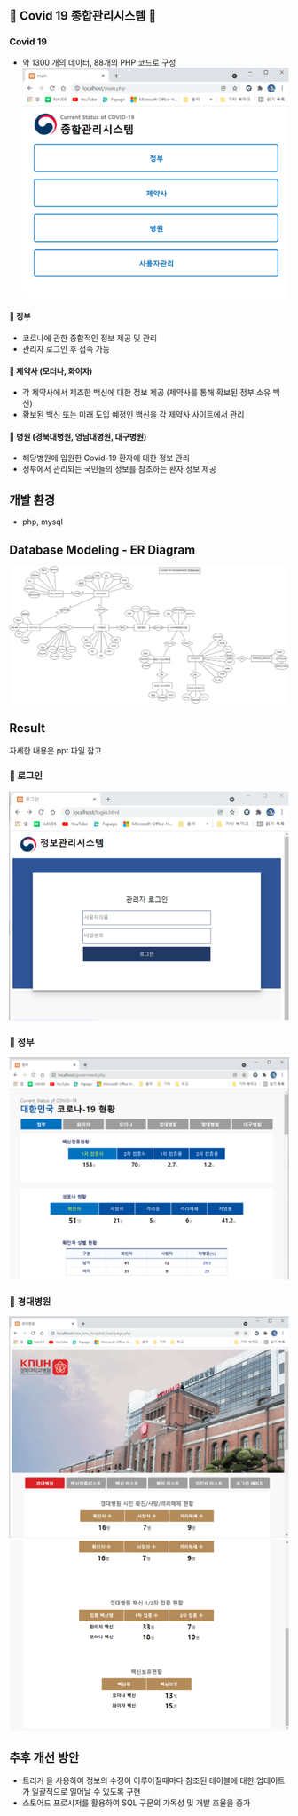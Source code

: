 ## :pill: Covid 19 종합관리시스템 :pill:

### Covid 19

- 약 1300 개의 데이터, 88개의 PHP 코드로 구성
  ![mainpage](img/mainpage.png)

#### :office: 정부

- 코로나에 관한 종합적인 정보 제공 및 관리
- 관리자 로그인 후 접속 가능

#### :syringe: 제약사 (모더나, 화이자)

- 각 제약사에서 제조한 백신에 대한 정보 제공 (제약사를 통해 확보된 정부 소유 백신)
- 확보된 백신 또는 미래 도입 예정인 백신을 각 제약사 사이트에서 관리

#### :hospital: 병원 (경북대병원, 영남대병원, 대구병원)

- 해당병원에 입원한 Covid-19 환자에 대한 정보 관리
- 정부에서 관리되는 국민들의 정보를 참조하는 환자 정보 제공

## 개발 환경

- php, mysql

## Database Modeling - ER Diagram

![er-diagram](img/er-diagram.png)

## Result

자세한 내용은 ppt 파일 참고

### :eyes: 로그인

![login](img/login.png)

### :office: 정부

![government](img/government.png)

### :hospital: 경대병원

![hospital](img/hopital_knu.png)
![hospital](img/hopital_knu2.png)

## 추후 개선 방안

- 트리거 을 사용하여 정보의 수정이 이루어질때마다 참조된 테이블에 대한 업데이트가 일괄적으로 일어날 수 있도록 구현
- 스토어드 프로시저를 활용하여 SQL 구문의 가독성 및 개발 호율을 증가
